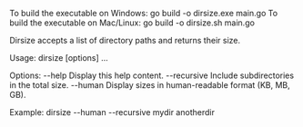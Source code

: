 To build the executable on Windows: go build -o dirsize.exe main.go
To build the executable on Mac/Linux: go build -o dirsize.sh main.go

Dirsize accepts a list of directory paths and returns their size.

Usage: dirsize [options] <dir1> <dir2> ...

Options:
--help        Display this help content.
--recursive   Include subdirectories in the total size.
--human       Display sizes in human-readable format (KB, MB, GB).

Example:
dirsize --human --recursive mydir anotherdir